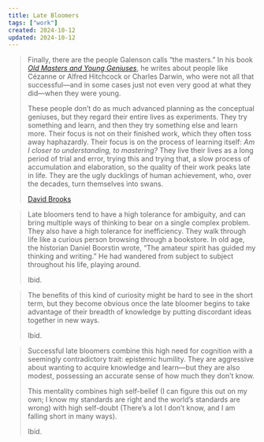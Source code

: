 ```yaml
---
title: Late Bloomers
tags: ["work"]
created: 2024-10-12
updated: 2024-10-12
---
```


> Finally, there are the people Galenson calls “the masters.” In his book [*Old Masters and Young Geniuses*](https://bookshop.org/a/12476/9780691133805), he writes about people like Cézanne or Alfred Hitchcock or Charles Darwin, who were not all that successful—and in some cases just not even very good at what they did—when they were young.
>
> These people don’t do as much advanced planning as the conceptual geniuses, but they regard their entire lives as experiments. They try something and learn, and then they try something else and learn more. Their focus is not on their finished work, which they often toss away haphazardly. Their focus is on the process of learning itself: *Am I closer to understanding, to mastering?* They live their lives as a long period of trial and error, trying this and trying that, a slow process of accumulation and elaboration, so the quality of their work peaks late in life. They are the ugly ducklings of human achievement, who, over the decades, turn themselves into swans.
>
> [David Brooks](https://www.theatlantic.com/ideas/archive/2024/06/successs-late-bloomers-motivation/678798/)

> Late bloomers tend to have a high tolerance for ambiguity, and can bring multiple ways of thinking to bear on a single complex problem. They also have a high tolerance for inefficiency. They walk through life like a curious person browsing through a bookstore. In old age, the historian Daniel Boorstin wrote, “The amateur spirit has guided my thinking and writing.” He had wandered from subject to subject throughout his life, playing around.
>
> Ibid.

> The benefits of this kind of curiosity might be hard to see in the short term, but they become obvious once the late bloomer begins to take advantage of their breadth of knowledge by putting discordant ideas together in new ways.
>
> Ibid.

> Successful late bloomers combine this high need for cognition with a seemingly contradictory trait: epistemic humility. They are aggressive about wanting to acquire knowledge and learn—but they are also modest, possessing an accurate sense of how much they don’t know.
>
> This mentality combines high self-belief (I can figure this out on my own; I know my standards are right and the world’s standards are wrong) with high self-doubt (There’s a lot I don’t know, and I am falling short in many ways).
>
> Ibid.
